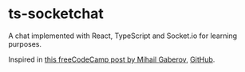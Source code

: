 # ts-socketchat
A chat implemented with React, TypeScript and Socket.io for learning purposes.

Inspired in [this freeCodeCamp post by Mihail Gaberov](https://www.freecodecamp.org/news/build-a-chat-app-with-react-typescript-and-socket-io-d7e1192d288/), [GitHub](https://github.com/mihailgaberov/chat).
